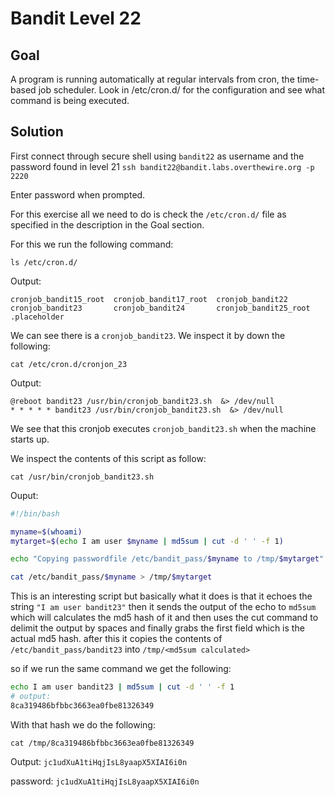 # Bandit Level 22

## Goal
A program is running automatically at regular intervals from cron, the time-based job scheduler. Look in /etc/cron.d/ for the configuration and see what command is being executed.

## Solution
First connect through secure shell using `bandit22` as username and the password found in level 21
`ssh bandit22@bandit.labs.overthewire.org -p 2220`

Enter password when prompted.

For this exercise all we need to do is check the `/etc/cron.d/` file as specified in the description in the Goal section.

For this we run the following command:

`ls /etc/cron.d/`

Output: 
```
cronjob_bandit15_root  cronjob_bandit17_root  cronjob_bandit22       cronjob_bandit23       cronjob_bandit24       cronjob_bandit25_root  .placeholder
```

We can see there is a `cronjob_bandit23`. We inspect it by down the following:

`cat /etc/cron.d/cronjon_23`

Output:
```
@reboot bandit23 /usr/bin/cronjob_bandit23.sh  &> /dev/null
* * * * * bandit23 /usr/bin/cronjob_bandit23.sh  &> /dev/null
```
We see that this cronjob executes `cronjob_bandit23.sh` when the machine starts up.

We inspect the contents of this script as follow:

`cat /usr/bin/cronjob_bandit23.sh`

Ouput:
```bash
#!/bin/bash

myname=$(whoami)
mytarget=$(echo I am user $myname | md5sum | cut -d ' ' -f 1)

echo "Copying passwordfile /etc/bandit_pass/$myname to /tmp/$mytarget"

cat /etc/bandit_pass/$myname > /tmp/$mytarget
```

This is an interesting script but basically what it does is that it echoes the string `"I am user bandit23"` then it sends the output of the echo to `md5sum` which will calculates the md5 hash of it and then uses the cut command to delimit the output by spaces and finally grabs the first field which is the actual md5 hash. after this it copies the contents of `/etc/bandit_pass/bandit23` into `/tmp/<md5sum calculated>`

so if we run the same command  we get the following:

```bash
echo I am user bandit23 | md5sum | cut -d ' ' -f 1
# output:
8ca319486bfbbc3663ea0fbe81326349
```

With that hash we do the following:

`cat /tmp/8ca319486bfbbc3663ea0fbe81326349`

Output:
`jc1udXuA1tiHqjIsL8yaapX5XIAI6i0n`

password: `jc1udXuA1tiHqjIsL8yaapX5XIAI6i0n`

